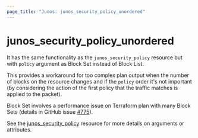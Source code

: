 ```yaml
---
page_title: "Junos: junos_security_policy_unordered"
---
```


# junos_security_policy_unordered

It has the same functionality as the `junos_security_policy` resource
but with `policy` argument as Block Set instead of Block List.

This provides a workaround for too complex plan output when the number of blocks on the resource changes
and if the `policy` order it's not important
(by considering the action of the first policy that the traffic matches is applied to the packet).

Block Set involves a performance issue on Terraform plan with many Block Sets
(details in GitHub issue [#775](https://github.com/hashicorp/terraform-plugin-framework/issues/775)).

See the [junos_security_policy](security_policy) resource
for more details on arguments or attributes.
